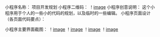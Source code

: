 小程序名称：
项目开发规划
小程序二维码：
！[image](https://github.com/hzuzkt/web-wechat-2017/tree/master/1514080901135/pages/images/wechat.jpg)
小程序创意说明：
这个小程序用于个人的一些小的代码的规划，以及临时的一些编辑。
小程序页面设计（各页面代码要点）：

小程序主要界面截图：
！[image](https://github.com/hzuzkt/web-wechat-2017/tree/master/1514080901135/pages/images/1.jpg)
！[image](https://github.com/hzuzkt/web-wechat-2017/tree/master/1514080901135/pages/images/2.jpg)
！[image](https://github.com/hzuzkt/web-wechat-2017/tree/master/1514080901135/pages/images/3.jpg)
！[image](https://github.com/hzuzkt/web-wechat-2017/tree/master/1514080901135/pages/images/4.jpg)

